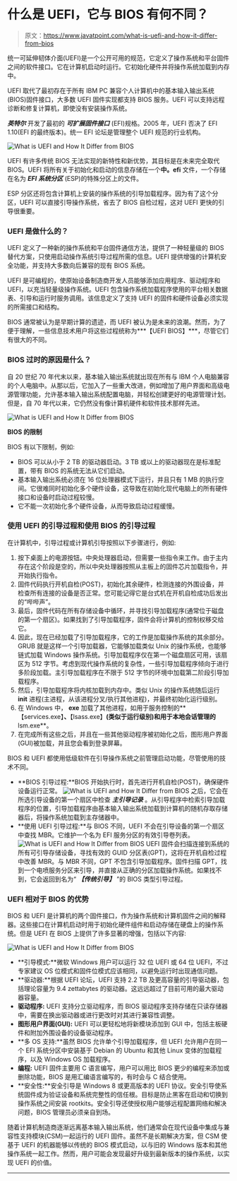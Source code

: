 # 什么是 UEFI，它与 BIOS 有何不同？

> 原文：<https://www.javatpoint.com/what-is-uefi-and-how-it-differ-from-bios>

统一可延伸韧体介面(UEFI)是一个公开可用的规范，它定义了操作系统和平台固件之间的软件接口。它在计算机启动时运行。它初始化硬件并将操作系统加载到内存中。

UEFI 取代了最初存在于所有 IBM PC 兼容个人计算机中的基本输入输出系统(BIOS)固件接口，大多数 UEFI 固件实现都支持 BIOS 服务。UEFI 可以支持远程诊断和修复计算机，即使没有安装操作系统。

***英特尔*** 开发了最初的 ***可扩展固件接口*** (EFI)规格。2005 年，UEFI 否决了 EFI 1.10(EFI 的最终版本)。统一 EFI 论坛是管理整个 UEFI 规范的行业机构。

![What is UEFI and How It Differ from BIOS](img/135c698f471ab8fea62305c390343e39.png)

UEFI 有许多传统 BIOS 无法实现的新特性和新优势，其目标是在未来完全取代 BIOS。UEFI 将所有关于初始化和启动的信息存储在一个**中。efi** 文件，一个存储在名为 ***EFI 系统分区*** (ESP)的特殊分区上的文件。

ESP 分区还将包含计算机上安装的操作系统的引导加载程序。因为有了这个分区，UEFI 可以直接引导操作系统，省去了 BIOS 自检过程，这对 UEFI 更快的引导很重要。

### UEFI 是做什么的？

UEFI 定义了一种新的操作系统和平台固件通信方法，提供了一种轻量级的 BIOS 替代方案，只使用启动操作系统引导过程所需的信息。UEFI 提供增强的计算机安全功能，并支持大多数向后兼容的现有 BIOS 系统。

UEFI 是可编程的，使原始设备制造商开发人员能够添加应用程序、驱动程序和 UEFI，以充当轻量级操作系统。UEFI 包含操作系统加载程序使用的平台相关数据表、引导和运行时服务调用。该信息定义了支持 UEFI 的固件和硬件设备必须实现的所需接口和结构。

BIOS 通常被认为是早期计算的遗迹，而 UEFI 被认为是未来的浪潮。然而，为了便于理解，一些信息技术用户将这些过程统称为***【UEFI BIOS】***，尽管它们有很大的不同。

### BIOS 过时的原因是什么？

自 20 世纪 70 年代末以来，基本输入输出系统就出现在所有与 IBM 个人电脑兼容的个人电脑中。从那以后，它加入了一些重大改进，例如增加了用户界面和高级电源管理功能，允许基本输入输出系统配置电脑，并轻松创建更好的电源管理计划。但是，自 70 年代以来，它仍然没有像计算机硬件和软件技术那样先进。

![What is UEFI and How It Differ from BIOS](img/dd51160a83498af1a215f92533e218c1.png)

**BIOS 的限制**

BIOS 有以下限制，例如:

*   BIOS 可以从小于 2 TB 的驱动器启动。3 TB 或以上的驱动器现在是标准配置，带有 BIOS 的系统无法从它们启动。
*   基本输入输出系统必须在 16 位处理器模式下运行，并且只有 1 MB 的执行空间。它很难同时初始化多个硬件设备，这导致在初始化现代电脑上的所有硬件接口和设备时启动过程较慢。
*   它不能一次初始化多个硬件设备，从而导致启动过程缓慢。

### 使用 UEFI 的引导过程和使用 BIOS 的引导过程

在计算机中，引导过程或计算机引导按照以下步骤进行，例如:

1.  按下桌面上的电源按钮。中央处理器启动，但需要一些指令来工作。由于主内存在这个阶段是空的，所以中央处理器按照从主板上的固件芯片加载指令，并开始执行指令。
2.  固件代码执行开机自检(POST)，初始化其余硬件，检测连接的外围设备，并检查所有连接的设备是否正常。您可能记得它是台式机在开机自检成功后发出的“哔哔声”。
3.  最后，固件代码在所有存储设备中循环，并寻找引导加载程序(通常位于磁盘的第一个扇区)。如果找到了引导加载程序，固件会将计算机的控制权移交给它。
4.  因此，现在已经加载了引导加载程序，它的工作是加载操作系统的其余部分。GRUB 就是这样一个引导加载器，它能够加载类似 Unix 的操作系统，也能够链式加载 Windows 操作系统。引导加载程序仅在第一个磁盘扇区可用，该扇区为 512 字节。考虑到现代操作系统的复杂性，一些引导加载程序倾向于进行多阶段加载。主引导加载程序在不限于 512 字节的环境中加载第二阶段引导加载程序。
5.  然后，引导加载程序将内核加载到内存中。类似 Unix 的操作系统随后运行 **init** 进程(主进程，从该进程分叉/执行其他进程)，并最终初始化运行级别。
6.  在 Windows 中， **exe** 加载了其他进程，如用于服务控制的**【services.exe】**、**【lsass.exe】**(类似于运行级别)和用于本地会话管理的**lsm.exe**。
7.  在完成所有这些之后，并且在一些其他驱动程序被初始化之后，图形用户界面(GUI)被加载，并且您会看到登录屏幕。

BIOS 和 UEFI 都使用低级软件在引导操作系统之前管理启动功能，尽管使用的技术不同。

*   **BIOS 引导过程:**BIOS 开始执行时，首先进行开机自检(POST)，确保硬件设备运行正常。
    ![What is UEFI and How It Differ from BIOS](img/0e62674af957826bb0c6d533ad626503.png)
    之后，它会在所选引导设备的第一个扇区中检查 ***主引导记录*** 。从引导程序中检索引导加载程序的位置，引导加载程序由基本输入输出系统加载到计算机的随机存取存储器后，将操作系统加载到主存储器中。
*   **使用 UEFI 引导过程:**与 BIOS 不同，UEFI 不会在引导设备的第一个扇区中查找 MBR。它维护一个名为 EFI 服务分区的有效引导卷列表。
    ![What is UEFI and How It Differ from BIOS](img/809db3abc43a54e3fce6f5399811e515.png)
    UEFI 固件会扫描连接到系统的所有可引导存储设备，寻找有效的 GUID 分区表(GPT)，这将在开机自检过程中改善 MBR。与 MBR 不同，GPT 不包含引导加载程序。固件扫描 GPT，找到一个电喷服务分区来引导，并直接从正确的分区加载操作系统。如果找不到，它会返回到名为“ ***【传统引导】*** ”的 BIOS 类型引导过程。

### UEFI 相对于 BIOS 的优势

BIOS 和 UEFI 是计算机的两个固件接口，作为操作系统和计算机固件之间的解释器。这些接口在计算机启动时用于初始化硬件组件和启动存储在硬盘上的操作系统。但是 UEFI 在 BIOS 上提供了许多显著的增强，包括以下内容:

![What is UEFI and How It Differ from BIOS](img/f0923f5a186e52f877e7f8aa9d4d19dc.png)

*   **引导模式:**微软 Windows 用户可以运行 32 位 UEFI 或 64 位 UEFI，不过专家建议 OS 位模式和固件位模式应该相同，以避免运行时出现通信问题。
*   **驱动器:**根据 UEFI 论坛，UEFI 支持 2.2 TB 及更高容量的引导驱动器，包括理论容量为 9.4 zettabytes 的驱动器。这远远超过了目前可用的最大驱动器容量。
*   **驱动程序:** UEFI 支持分立驱动程序，而 BIOS 驱动程序支持存储在只读存储器中，需要在换出驱动器或进行更改时对其进行兼容性调整。
*   **图形用户界面(GUI):** UEFI 可以更轻松地将新模块添加到 GUI 中，包括主板硬件和附加外围设备的设备驱动程序。
*   **多 OS 支持:**虽然 BIOS 允许单个引导加载程序，但 UEFI 允许用户在同一个 EFI 系统分区中安装基于 Debian 的 Ubuntu 和其他 Linux 变体的加载程序，以及 Windows OS 加载程序。
*   **编程:** UEFI 固件主要用 C 语言编写，用户可以用比 BIOS 更少的编程来添加或删除功能，BIOS 是用汇编语言编写的，有时会与 C 结合使用。
*   **安全性:**安全引导是 Windows 8 或更高版本的 UEFI 协议。安全引导使系统固件成为验证设备和系统完整性的信任根。目标是防止黑客在启动和切换到操作系统之间安装 rootkits。安全引导还使授权用户能够远程配置网络和解决问题，BIOS 管理员必须亲自到场。

随着计算机制造商逐渐远离基本输入输出系统，他们通常会在现代设备中集成与兼容性支持模块(CSM)一起运行的 UEFI 固件。虽然不是长期解决方案，但 CSM 使基于 UEFI 的机器能够以传统的 BIOS 模式启动，以与旧的 Windows 版本和其他操作系统一起工作。然而，用户可能会发现最好升级到最新版本的操作系统，以实现 UEFI 的价值。

* * *